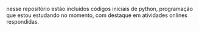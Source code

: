 nesse repositório estão incluídos códigos iniciais de python, programação que estou estudando no momento, com destaque em atividades onlines respondidas.
